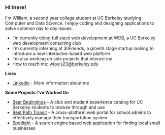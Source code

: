 ### Hi there!

I'm William, a second year college student at UC Berkeley studying Computer and Data Science. I enjoy coding and designing applications to solve common day to day issues. 

- I’m currently doing full stack web development at WDB, a UC Berkeley web development consulting club
- I'm currently interning at 30Friends, a growth stage startup looking to introduce a new interactive-based web platform 
- I'm also working on side projects that interest me
- How to reach me: wlouis23@berkeley.edu


**Links**
- [Linkedin](https://www.linkedin.com/in/william-l-549860132/) - More information about me

**Some Projects I've Worked On**
- [Bear Beginnings](https://bearbeginnings.club) - A club and student experience catalog for UC Berkeley students to browse through and use
- [Best Path Transit](bestpathtransit.com) - A cross-platform web portal for school admins to effectively manage their transportation system
- [Spotlight](https://github.com/bluepegasus123/spotlight-react-app) - A search engine based web application for finding local small businesses
